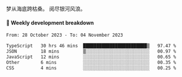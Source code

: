 梦从海底跨枯桑。
阅尽银河风浪。


#### 📝 Weekly development breakdown

<!--START_SECTION:waka-->

```txt
From: 28 October 2023 - To: 04 November 2023

TypeScript   30 hrs 46 mins  ████████████████████████▒   97.47 %
JSON         18 mins         ▒░░░░░░░░░░░░░░░░░░░░░░░░   00.97 %
JavaScript   12 mins         ░░░░░░░░░░░░░░░░░░░░░░░░░   00.65 %
Other        6 mins          ░░░░░░░░░░░░░░░░░░░░░░░░░   00.35 %
CSS          4 mins          ░░░░░░░░░░░░░░░░░░░░░░░░░   00.25 %
```

<!--END_SECTION:waka-->



